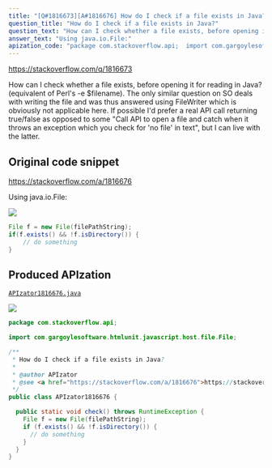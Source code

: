 ```yaml
---
title: "[Q#1816673][A#1816676] How do I check if a file exists in Java?"
question_title: "How do I check if a file exists in Java?"
question_text: "How can I check whether a file exists, before opening it for reading in Java? (equivalent of Perl's -e $filename). The only similar question on SO deals with writing the file and was thus answered using FileWriter which is obviously not applicable here. If possible I'd prefer a real API call returning true/false as opposed to some \"Call API to open a file and catch when it throws an exception which you check for 'no file' in text\", but I can live with the latter."
answer_text: "Using java.io.File:"
apization_code: "package com.stackoverflow.api;  import com.gargoylesoftware.htmlunit.javascript.host.file.File;  /**  * How do I check if a file exists in Java?  *  * @author APIzator  * @see <a href=\"https://stackoverflow.com/a/1816676\">https://stackoverflow.com/a/1816676</a>  */ public class APIzator1816676 {    public static void check() throws RuntimeException {     File f = new File(filePathString);     if (f.exists() && !f.isDirectory()) {       // do something     }   } }"
---
```


https://stackoverflow.com/q/1816673

How can I check whether a file exists, before opening it for reading in Java? (equivalent of Perl&#x27;s -e $filename).
The only similar question on SO deals with writing the file and was thus answered using FileWriter which is obviously not applicable here.
If possible I&#x27;d prefer a real API call returning true/false as opposed to some &quot;Call API to open a file and catch when it throws an exception which you check for &#x27;no file&#x27; in text&quot;, but I can live with the latter.



## Original code snippet

https://stackoverflow.com/a/1816676

Using java.io.File:

<div class="code-logo"><img src="/stackoverflow.png" /></div>

```java
File f = new File(filePathString);
if(f.exists() && !f.isDirectory()) { 
    // do something
}
```

## Produced APIzation

[`APIzator1816676.java`](https://github.com/pasqualesalza/apization-temp-data/raw/master/search/APIzator1816676.java)

<div class="code-logo"><img src="/apizator.png" /></div>

```java
package com.stackoverflow.api;

import com.gargoylesoftware.htmlunit.javascript.host.file.File;

/**
 * How do I check if a file exists in Java?
 *
 * @author APIzator
 * @see <a href="https://stackoverflow.com/a/1816676">https://stackoverflow.com/a/1816676</a>
 */
public class APIzator1816676 {

  public static void check() throws RuntimeException {
    File f = new File(filePathString);
    if (f.exists() && !f.isDirectory()) {
      // do something
    }
  }
}

```